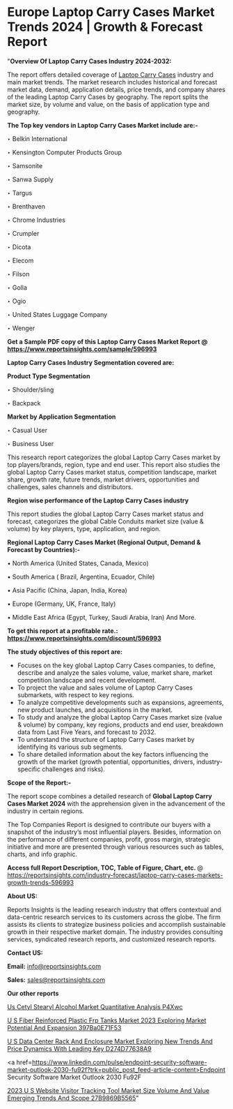 # Europe Laptop Carry Cases Market Trends 2024 | Growth & Forecast Report

"<strong>Overview Of Laptop Carry Cases Industry 2024-2032:</strong>

The report offers detailed coverage of <a href=https://www.reportsinsights.com/sample/596993>Laptop Carry Cases</a> industry and main market trends. The market research includes historical and forecast market data, demand, application details, price trends, and company shares of the leading Laptop Carry Cases by geography. The report splits the market size, by volume and value, on the basis of application type and geography.

<strong>The Top key vendors in Laptop Carry Cases Market include are:- </strong>

‣ Belkin International


‣ Kensington Computer Products Group


‣ Samsonite


‣ Sanwa Supply


‣ Targus


‣ Brenthaven


‣ Chrome Industries


‣ Crumpler


‣ Dicota


‣ Elecom


‣ Filson


‣ Golla


‣ Ogio


‣ United States Luggage Company


‣ Wenger

<strong>Get a Sample PDF copy of this Laptop Carry Cases Market Report </strong><strong>@ <a href=https://www.reportsinsights.com/sample/596993 style=color:#0000ff;>https://www.reportsinsights.com/sample/596993</a> </strong>

<strong>Laptop Carry Cases Industry Segmentation covered are:</strong>

<strong>Product Type Segmentation</strong>

‣    Shoulder/sling


‣ Backpack

<strong>Market by Application Segmentation</strong>

‣   Casual User


‣ Business User

This research report categorizes the global Laptop Carry Cases market by top players/brands, region, type and end user. This report also studies the global Laptop Carry Cases market status, competition landscape, market share, growth rate, future trends, market drivers, opportunities and challenges, sales channels and distributors.

<strong>Region wise performance of the Laptop Carry Cases industry</strong><strong> </strong>

This report studies the global Laptop Carry Cases market status and forecast, categorizes the global Cable Conduits market size (value &amp; volume) by key players, type, application, and region. 

<strong>Regional Laptop Carry Cases Market (Regional Output, Demand &amp; Forecast by Countries):-</strong>

• North America (United States, Canada, Mexico)

• South America ( Brazil, Argentina, Ecuador, Chile)

• Asia Pacific (China, Japan, India, Korea)

• Europe (Germany, UK, France, Italy)

• Middle East Africa (Egypt, Turkey, Saudi Arabia, Iran) And More.

<strong>To get this report at a profitable rate.: <a href=https://www.reportsinsights.com/discount/596993 style=color:#0000ff;>https://www.reportsinsights.com/discount/596993</a></strong>

<strong>The study objectives of this report are:</strong>
<ul>
  <li>Focuses on the key global Laptop Carry Cases companies, to define, describe and analyze the sales volume, value, market share, market competition landscape and recent development.</li>
  <li>To project the value and sales volume of Laptop Carry Cases submarkets, with respect to key regions.</li>
  <li>To analyze competitive developments such as expansions, agreements, new product launches, and acquisitions in the market.</li>
  <li>To study and analyze the global Laptop Carry Cases market size (value &amp; volume) by company, key regions, products and end user, breakdown data from Last Five Years, and forecast to 2032.</li>
  <li>To understand the structure of Laptop Carry Cases market by identifying its various sub segments.</li>
  <li>To share detailed information about the key factors influencing the growth of the market (growth potential, opportunities, drivers, industry-specific challenges and risks).</li>
</ul>
<strong>Scope of the Report:-</strong><strong> </strong>

The report scope combines a detailed research of <strong>Global Laptop Carry Cases Market 2024 </strong>with the apprehension given in the advancement of the industry in certain regions.

The Top Companies Report is designed to contribute our buyers with a snapshot of the industry’s most influential players. Besides, information on the performance of different companies, profit, gross margin, strategic initiative and more are presented through various resources such as tables, charts, and info graphic.

<strong>Access full Report Description, TOC, Table of Figure, Chart, etc. </strong>@   <a href=https://reportsinsights.com/industry-forecast/laptop-carry-cases-markets-growth-trends-596993 style=color:#0000ff;>https://reportsinsights.com/industry-forecast/laptop-carry-cases-markets-growth-trends-596993</a>

<strong>About US:</strong>

Reports Insights is the leading research industry that offers contextual and data-centric research services to its customers across the globe. The firm assists its clients to strategize business policies and accomplish sustainable growth in their respective market domain. The industry provides consulting services, syndicated research reports, and customized research reports.

<strong>Contact US:</strong>

<p class=""""><b>Email:</b> <a href=mailto:info@reportsinsights.com>info@reportsinsights.com</a></p>
<p class=""""><b>Sales:</b> <a href=mailto:sales@reportsinsights.com>sales@reportsinsights.com</a></p>

<strong>Our other reports</strong>

<a href=https://www.linkedin.com/pulse/us-cetyl-stearyl-alcohol-market-quantitative-analysis-p4xwc/>Us Cetyl Stearyl Alcohol Market Quantitative Analysis P4Xwc</a>

<a href=https://medium.com/@singhaakesh50/u-s-fiber-reinforced-plastic-frp-tanks-market-2023-exploring-market-potential-and-expansion-397ba0e71f53>U S Fiber Reinforced Plastic Frp Tanks Market 2023 Exploring Market Potential And Expansion 397Ba0E71F53</a>

<a href=https://medium.com/@a86515711/u-s-data-center-rack-and-enclosure-market-exploring-new-trends-and-price-dynamics-with-leading-key-d274d77638a9>U S Data Center Rack And Enclosure Market Exploring New Trends And Price Dynamics With Leading Key D274D77638A9</a>

<a href=https://www.linkedin.com/pulse/endpoint-security-software-market-outlook-2030-fu92f?trk=public_post_feed-article-content>Endpoint Security Software Market Outlook 2030 Fu92F</a>

<a href=https://medium.com/@nadeemkazi0003/2023-u-s-website-visitor-tracking-tool-market-size-volume-and-value-emerging-trends-and-scope-27b9869b5565>2023 U S Website Visitor Tracking Tool Market Size Volume And Value Emerging Trends And Scope 27B9869B5565</a>"
